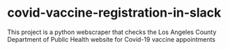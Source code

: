 # covid-vaccine-registration-in-slack

This project is a python webscraper that checks the Los Angeles County Department of Public Health website for Covid-19 vaccine appointments
